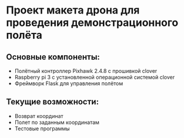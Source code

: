 # Проект макета дрона для проведения демонстрационного полёта

## Основные компоненты:
* Полётный контроллер Pixhawk 2.4.8 с прошивкой clover
* Raspberry pi 3 с установленной операционной системой clover
* Фреймворк Flask для управления полётом

## Текущие возможности:
* Возврат координат
* Полет по заданным координатам
* Тестовые программы